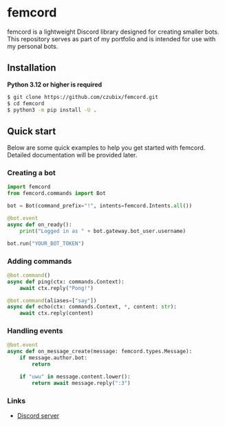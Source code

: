 # femcord

femcord is a lightweight Discord library designed for creating smaller bots. This repository serves as part of my portfolio and is intended for use with my personal bots.

## Installation

**Python 3.12 or higher is required**

```bash
$ git clone https://github.com/czubix/femcord.git
$ cd femcord
$ python3 -m pip install -U .
```

## Quick start

Below are some quick examples to help you get started with femcord. Detailed documentation will be provided later.

### Creating a bot

```py
import femcord
from femcord.commands import Bot

bot = Bot(command_prefix="!", intents=femcord.Intents.all())

@bot.event
async def on_ready():
    print("Logged in as " + bot.gateway.bot_user.username)

bot.run("YOUR_BOT_TOKEN")
```

### Adding commands

```py
@bot.command()
async def ping(ctx: commands.Context):
    await ctx.reply("Pong!")

@bot.command(aliases=["say"])
async def echo(ctx: commands.Context, *, content: str):
    await ctx.reply(content)
```

### Handling events

```py
@bot.event
async def on_message_create(message: femcord.types.Message):
    if message.author.bot:
        return

    if "uwu" in message.content.lower():
        return await message.reply(":3")
```

### Links
- [Discord server](https://discord.gg/poligon-704439884340920441)